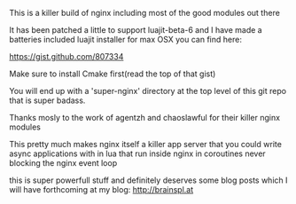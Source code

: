 This is a killer build of nginx including most of the good modules out there

It has been patched a little to support luajit-beta-6 and I have made a batteries included
luajit installer for max OSX you can find here:

https://gist.github.com/807334

Make sure to install Cmake first(read the top of that gist)

You will end up with a 'super-nginx' directory at the top level of this git repo
that is super badass.

Thanks mosly to the work of agentzh and chaoslawful for their killer nginx modules

This pretty much makes nginx itself a killer app server that you could write async applications
with in lua that run inside nginx in coroutines never blocking the nginx event loop

this is super powerfull stuff and definitely deserves some blog posts which I will have forthcoming at my blog: http://brainspl.at